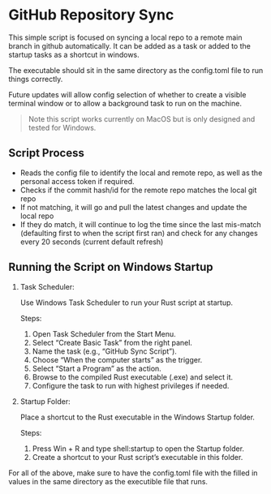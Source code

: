 # GitHub Repository Sync

This simple script is focused on syncing a local repo to a remote main branch in github automatically. It can be added as a task or added to the startup tasks as a shortcut in windows.

The executable should sit in the same directory as the config.toml file to run things correctly.

Future updates will allow config selection of whether to create a visible terminal window or to allow a background task to run on the machine.

> Note this script works currently on MacOS but is only designed and tested for Windows.

## Script Process

- Reads the config file to identify the local and remote repo, as well as the personal access token if required.
- Checks if the commit hash/id for the remote repo matches the local git repo
- If not matching, it will go and pull the latest changes and update the local repo
- If they do match, it will continue to log the time since the last mis-match (defaulting first to when the script first ran) and check for any changes every 20 seconds (current default refresh)

## Running the Script on Windows Startup

1. Task Scheduler:

   Use Windows Task Scheduler to run your Rust script at startup.

   Steps:

   1. Open Task Scheduler from the Start Menu.
   2. Select “Create Basic Task” from the right panel.
   3. Name the task (e.g., “GitHub Sync Script”).
   4. Choose “When the computer starts” as the trigger.
   5. Select “Start a Program” as the action.
   6. Browse to the compiled Rust executable (.exe) and select it.
   7. Configure the task to run with highest privileges if needed.

2. Startup Folder:

   Place a shortcut to the Rust executable in the Windows Startup folder.

   Steps:

   1. Press Win + R and type shell:startup to open the Startup folder.
   2. Create a shortcut to your Rust script’s executable in this folder.

For all of the above, make sure to have the config.toml file with the filled in values in the same directory as the executible file that runs.
